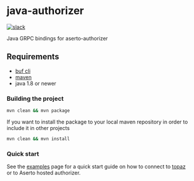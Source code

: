# java-authorizer

[![slack](https://img.shields.io/badge/slack-Aserto%20Community-brightgreen)](https://asertocommunity.slack.com)

Java GRPC bindings for aserto-authorizer


## Requirements
- [buf cli](https://docs.buf.build/installation)
- [maven](https://maven.apache.org/guides/introduction/introduction-to-the-pom.html)
- java 1.8 or newer

### Building the project
```bash
mvn clean && mvn package
```
 If you want to install the package to your local maven repository in order to include it in other projects
```bash
mvn clean && mvn install
```

### Quick start 

See the [examples](https://github.com/aserto-dev/java-authorizer/tree/main/examples) page for a quick start guide on how to connect to [topaz](https://github.com/aserto-dev/topaz) or to Aserto hosted authorizer.
